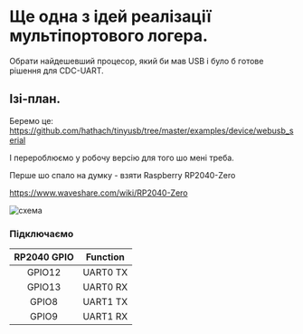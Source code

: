 # Ще одна з ідей реалізації мультіпортового логера.

Обрати найдешевший процесор, який би мав USB і було б готове рішення для CDC-UART.


## Ізі-план.

Беремо це:
https://github.com/hathach/tinyusb/tree/master/examples/device/webusb_serial

І перероблюємо у робочу версію для того шо мені треба.

Перше шо спало на думку - взяти Raspberry RP2040-Zero

https://www.waveshare.com/wiki/RP2040-Zero

![схема](https://www.waveshare.com/w/upload/2/2b/RP2040-Zero-details-7.jpg)

### Підключаємо

| RP2040 GPIO | Function |
|:-----------:|:--------:|
|   GPIO12    | UART0 TX |
|   GPIO13    | UART0 RX |
|   GPIO8     | UART1 TX |
|   GPIO9     | UART1 RX |

